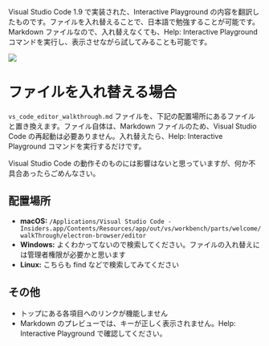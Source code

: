 Visual Studio Code 1.9 で実装された、Interactive Playground の内容を翻訳したものです。ファイルを入れ替えることで、日本語で勉強することが可能です。
Markdown ファイルなので、入れ替えなくても、Help: Interactive Playground コマンドを実行し、表示させながら試してみることも可能です。

![](https://raw.githubusercontent.com/satokaz/tips/master/vscode/walkThrough/%E3%82%B9%E3%82%AF%E3%83%AA%E3%83%BC%E3%83%B3%E3%82%B7%E3%83%A7%E3%83%83%E3%83%88%202017-02-04%2019.14.44.png)

# ファイルを入れ替える場合
`vs_code_editor_walkthrough.md` ファイルを、下記の配置場所にあるファイルと置き換えます。ファイル自体は、Markdown ファイルのため、Visual Studio Code の再起動は必要ありません。入れ替えたら、Help: Interactive Playground コマンドを実行するだけです。

Visual Studio Code の動作そのものには影響はないと思っていますが、何か不具合あったらごめんなさい。

## 配置場所
* **macOS:** `/Applications/Visual Studio Code - Insiders.app/Contents/Resources/app/out/vs/workbench/parts/welcome/walkThrough/electron-browser/editor`
* **Windows:** よくわかってないので検索してください。ファイルの入れ替えには管理者権限が必要かと思います
* **Linux:** こちらも find などで検索してみてください

## その他

* トップにある各項目へのリンクが機能しません
* Markdown のプレビューでは、キーが正しく表示されません。Help: Interactive Playground で確認してください。
